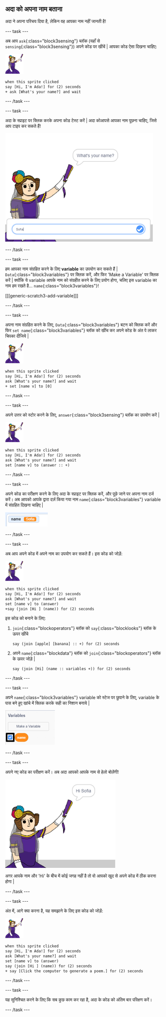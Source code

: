 ## अदा को अपना नाम बताना

अदा ने अपना परिचय दिया है, लेकिन वह आपका नाम नहीं जानती है!

\--- task \---

अब आप ` ask `{:class="block3sensing"} ब्लॉक (यहाँ से `sensing`{:class="block3sensing"}) अपने कोड पर खींचें | आपका कोड ऐसा दिखना चाहिए:

![अदा का स्प्राइट](images/ada-sprite.png)

```blocks3
when this sprite clicked
say [Hi, I'm Ada!] for (2) seconds
+ ask [What's your name?] and wait
```

\--- /task \---

\--- task \---

अदा के स्प्राइट पर क्लिक करके अपना कोड टेस्ट करें | अदा कोआपसे आपका नाम पूछना चाहिए, जिसे आप टाइप कर सकते हैं!

![अदा का स्प्राइट पूछ रहा है कि, आपका नाम क्या है](images/poetry-input.png)

\--- /task \---

\--- task \---

हम आपका नाम संग्रहित करने के लिए **variable** का उपयोग कर सकते हैं | `Data`{:class="block3variables"} पर क्लिक करें, और फिर 'Make a Variable' पर क्लिक करें | क्योंकि ये variable आपके नाम को संग्रहीत करने के लिए प्रयोग होगा, चलिए इस variable का नाम हम रखते है... `name`{:class="block3variables"}!

[[[generic-scratch3-add-variable]]]

\--- /task \---

\--- task \---

अपना नाम संग्रहित करने के लिए, `Data`{:class="block3variables"} बटन को क्लिक करें और फिर `set name`{:class="block3variables"} ब्लॉक को खींच कर अपने कोड के अंत पे लाकर चिपका दीजिये |

![अदा का स्प्राइट](images/ada-sprite.png)

```blocks3
when this sprite clicked
say [Hi, I'm Ada!] for (2) seconds
ask [What's your name?] and wait
+ set [name v] to [0]
```

\--- /task \---

\--- task \---

अपने उत्तर को स्टोर करने के लिए, `answer`{:class="block3sensing"} ब्लॉक का उपयोग करें |

![अदा का स्प्राइट](images/ada-sprite.png)

```blocks3
when this sprite clicked
say [Hi, I'm Ada!] for (2) seconds
ask [What's your name?] and wait
set [name v] to (answer :: +)
```

\--- /task \---

\--- task \---

अपने कोड का परीक्षण करने के लिए अदा के स्प्राइट पर क्लिक करें, और पूछे जाने पर अपना नाम दर्ज करें। अब आपको आपके द्वारा दर्ज़ किया गया नाम `name`{:class="block3variables"} variable में संग्रहित दिखना चाहिए |

![स्क्रीनशॉट](images/poetry-name-test.png)

\--- /task \---

\--- task \---

अब आप अपने कोड में अपने नाम का उपयोग कर सकते हैं। इस कोड को जोड़ें:

![अदा का स्प्राइट](images/ada-sprite.png)

```blocks3
when this sprite clicked
say [Hi, I'm Ada!] for (2) seconds
ask [What's your name?] and wait
set [name v] to (answer)
+say (join [Hi ] (name)) for (2) seconds 
```

इस कोड को बनाने के लिए:

1. `join`{:class="blockoperators"} ब्लॉक को `say`{:class="blocklooks"} ब्लॉक के ऊपर खींचे
    
    ```blocks3
    say (join [apple] [banana] :: +) for (2) seconds
    ```

2. अपने `name`{:class="blockdata"} ब्लॉक को `join`{:class="blockoperators"} ब्लॉक के ऊपर जोड़े |
    
    ```blocks3
    say (join [Hi] (name :: variables +)) for (2) seconds
    ```

\--- /task \---

\--- task \---

अपने `name`{:class="block3variables"} variable को स्टेज पर छुपाने के लिए, variable के पास बने हुए खांचे में क्लिक करके सही का निशान बनाये |

![सही निशान variable](images/poetry-tick-annotated.png)

\--- /task \---

\--- task \---

अपने नए कोड का परीक्षण करें। अब अदा आपको आपके नाम से हेलो बोलेंगी!

![स्क्रीनशॉट](images/poetry-name-test2.png)

अगर आपके नाम और 'Hi' के बीच में कोई जगह नहीं है तो वो आपको खुद से अपने कोड में ठीक करना होगा |

\--- /task \---

\--- task \---

अंत में, आगे क्या करना है, यह समझाने के लिए इस कोड को जोड़ें:

![अदा का स्प्राइट](images/ada-sprite.png)

```blocks3
when this sprite clicked
say [Hi, I'm Ada!] for (2) seconds
ask [What's your name?] and wait
set [name v] to (answer)
say (join [Hi ] (name)) for (2) seconds 
+ say [Click the computer to generate a poem.] for (2) seconds 
```

\--- /task \---

\--- task \---

यह सुनिश्चित करने के लिए कि सब कुछ काम कर रहा है, अदा के कोड को अंतिम बार परिक्षण करें।

\--- /task \---